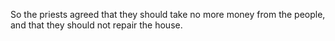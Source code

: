 So the priests agreed that they should take no more money from the people, and that they should not repair the house.
